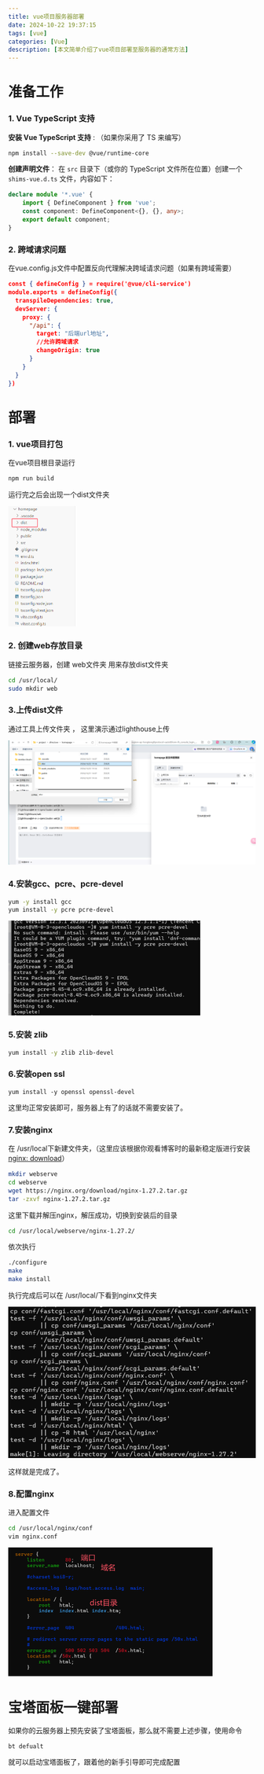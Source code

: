 ```yaml
---
title: vue项目服务器部署
date: 2024-10-22 19:37:15
tags: [vue]
categories: [Vue]
description: [本文简单介绍了vue项目部署至服务器的通常方法]
---
```


# 准备工作

### 1. Vue TypeScript 支持

**安装 Vue TypeScript 支持** :  （如果你采用了 TS 来编写）

```bash
npm install --save-dev @vue/runtime-core
```

**创建声明文件**： 在 `src` 目录下（或你的 TypeScript 文件所在位置）创建一个 `shims-vue.d.ts` 文件，内容如下：

```ts
declare module '*.vue' {
    import { DefineComponent } from 'vue';
    const component: DefineComponent<{}, {}, any>;
    export default component;
}
```



### 2. 跨域请求问题

在vue.config.js文件中配置反向代理解决跨域请求问题（如果有跨域需要）

```json
const { defineConfig } = require('@vue/cli-service')
module.exports = defineConfig({
  transpileDependencies: true,
  devServer: {
    proxy: {
      "/api": {
        target: "后端url地址",
        //允许跨域请求
        changeOrigin: true
      }
    }
  }
})
```

# 部署

### 1. vue项目打包

在vue项目根目录运行 

```bash
npm run build
```

运行完之后会出现一个dist文件夹

<img src="2024-10-22/image-20241022195638942.png" alt="image-20241022195638942" style="zoom:50%;" />

### 2. 创建web存放目录

链接云服务器，创建 web文件夹 用来存放dist文件夹

```bash
cd /usr/local/
sudo mkdir web
```

### 3.上传dist文件

通过工具上传文件夹 ， 这里演示通过lighthouse上传

<img src="2024-10-22/image-20241022200031263.png" alt="image-20241022200031263" style="zoom:67%;" />

### 4.安装gcc、pcre、pcre-devel

```bash
yum -y install gcc
yum install -y pcre pcre-devel
```

<img src="2024-10-22/image-20241022201937479.png" alt="image-20241022201937479" style="zoom:50%;" />

### 5.安装 zlib

```bash
yum install -y zlib zlib-devel		
```

### 6.安装open ssl

```
yum install -y openssl openssl-devel
```

这里均正常安装即可，服务器上有了的话就不需要安装了。

### 7.安装nginx

在 /usr/local下新建文件夹，（这里应该根据你观看博客时的最新稳定版进行安装[nginx: download](https://nginx.org/en/download.html)）

```bash
mkdir webserve
cd webserve
wget https://nginx.org/download/nginx-1.27.2.tar.gz
tar -zxvf nginx-1.27.2.tar.gz
```

这里下载并解压nginx，解压成功，切换到安装后的目录

```bash
cd /usr/local/webserve/nginx-1.27.2/
```

依次执行

```bash
./configure
make
make install
```

执行完成后可以在 /usr/local/下看到nginx文件夹

<img src="2024-10-22/image-20241022203357155.png" alt="image-20241022203357155" style="zoom:80%;" />

这样就是完成了。

### 8.配置nginx

进入配置文件

```bash
cd /usr/local/nginx/conf
vim nginx.conf
```

<img src="2024-10-22/image-20241022203727423.png" alt="image-20241022203727423" style="zoom:50%;" />



# 宝塔面板一键部署

如果你的云服务器上预先安装了宝塔面板，那么就不需要上述步骤，使用命令

```
bt defualt
```

就可以启动宝塔面板了，跟着他的新手引导即可完成配置

